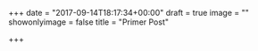 +++
date = "2017-09-14T18:17:34+00:00"
draft = true
image = ""
showonlyimage = false
title = "Primer Post"

+++
